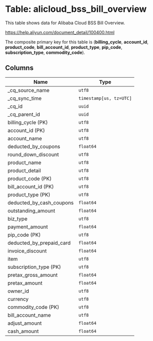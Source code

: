 # Table: alicloud_bss_bill_overview

This table shows data for Alibaba Cloud BSS Bill Overview.

https://help.aliyun.com/document_detail/100400.html

The composite primary key for this table is (**billing_cycle**, **account_id**, **product_code**, **bill_account_id**, **product_type**, **pip_code**, **subscription_type**, **commodity_code**).

## Columns

| Name          | Type          |
| ------------- | ------------- |
|_cq_source_name|`utf8`|
|_cq_sync_time|`timestamp[us, tz=UTC]`|
|_cq_id|`uuid`|
|_cq_parent_id|`uuid`|
|billing_cycle (PK)|`utf8`|
|account_id (PK)|`utf8`|
|account_name|`utf8`|
|deducted_by_coupons|`float64`|
|round_down_discount|`utf8`|
|product_name|`utf8`|
|product_detail|`utf8`|
|product_code (PK)|`utf8`|
|bill_account_id (PK)|`utf8`|
|product_type (PK)|`utf8`|
|deducted_by_cash_coupons|`float64`|
|outstanding_amount|`float64`|
|biz_type|`utf8`|
|payment_amount|`float64`|
|pip_code (PK)|`utf8`|
|deducted_by_prepaid_card|`float64`|
|invoice_discount|`float64`|
|item|`utf8`|
|subscription_type (PK)|`utf8`|
|pretax_gross_amount|`float64`|
|pretax_amount|`float64`|
|owner_id|`utf8`|
|currency|`utf8`|
|commodity_code (PK)|`utf8`|
|bill_account_name|`utf8`|
|adjust_amount|`float64`|
|cash_amount|`float64`|